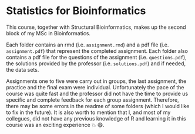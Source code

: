 # Statistics for Bioinformatics

This course, together with Structural Bioinformatics, makes up the second block of my MSc in Bioinformatics.

Each folder contains an rmd (i.e. <code>assignment.rmd</code>) and a pdf file (i.e. <code>assignment.pdf</code>) that represent the completed assignment. Each folder also contains a pdf file for the questions of the assignment (i.e. <code>questions.pdf</code>), the solutions provided by the professor (i.e. <code>solutions.pdf</code>) and if needed, the data sets. 

Assignments one to five were carry out in groups, the last assignment, the practice and the final exam were individual. Unfortunately the pace of the course was quite fast and the professor did not have the time to provide us specific and complete feedback for each group assignment. Therefore, there may be some errors in the readme of some folders (which I would like to fix in the future). It is also worth to mention that I, and most of my collegues, did not have any previous knowledge of R and learning it in this course was an exciting experience :boom: :smile:.
